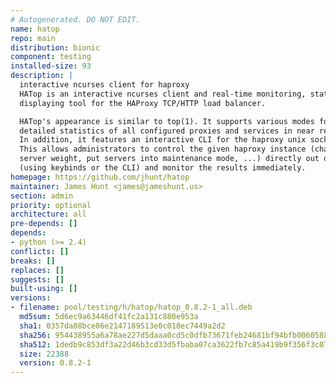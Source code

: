 ```yaml
---
# Autogenerated. DO NOT EDIT.
name: hatop
repo: main
distribution: bionic
component: testing
installed-size: 93
description: |
  interactive ncurses client for haproxy
  HATop is an interactive ncurses client and real-time monitoring, statistics
  displaying tool for the HAProxy TCP/HTTP load balancer.

  HATop's appearance is similar to top(1). It supports various modes for
  detailed statistics of all configured proxies and services in near realtime.
  In addition, it features an interactive CLI for the haproxy unix socket.
  This allows administrators to control the given haproxy instance (change
  server weight, put servers into maintenance mode, ...) directly out of hatop
  (using keybinds or the CLI) and monitor the results immediately.
homepage: https://github.com/jhunt/hatop
maintainer: James Hunt <james@jameshunt.us>
section: admin
priority: optional
architecture: all
pre-depends: []
depends:
- python (>= 2.4)
conflicts: []
breaks: []
replaces: []
suggests: []
built-using: []
versions:
- filename: pool/testing/h/hatop/hatop_0.8.2-1_all.deb
  md5sum: 5d6ec9a63446df41fc2a131c880e953a
  sha1: 0357da08bce86e2147189513e0c018ec7449a2d2
  sha256: 954438955a6a78ae227d5daaa0cd5c0dfb73671feb24681bf94bfb0060588645
  sha512: 1dedb9c853df3a22d46b3cd33d5fbaba07ca3622fb7c85a419b9f356f3c077258f4b28433e3baae94217f62cd3cc1a47d2db404f02ac5bcf5659a7d2f0f6f0eb
  size: 22388
  version: 0.8.2-1
---
```

